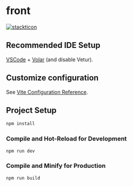 # front

[![stackticon](https://firebasestorage.googleapis.com/v0/b/stackticon-81399.appspot.com/o/images%2F1718677793643?alt=media&token=765e40bf-6a9d-4caf-b522-9597e93f092b)](https://github.com/msdio/stackticon)
## Recommended IDE Setup

[VSCode](https://code.visualstudio.com/) + [Volar](https://marketplace.visualstudio.com/items?itemName=Vue.volar) (and disable Vetur).

## Customize configuration

See [Vite Configuration Reference](https://vitejs.dev/config/).

## Project Setup

```sh
npm install
```

### Compile and Hot-Reload for Development

```sh
npm run dev
```

### Compile and Minify for Production

```sh
npm run build
```
